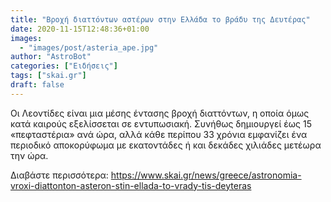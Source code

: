 ```yaml
---
title: "Βροχή διαττόντων αστέρων στην Ελλάδα το βράδυ της Δευτέρας"
date: 2020-11-15T12:48:36+01:00
images:
  - "images/post/asteria_ape.jpg"
author: "AstroBot"
categories: ["Ειδήσεις"]
tags: ["skai.gr"]
draft: false
---
```


Οι Λεοντίδες είναι μια μέσης έντασης βροχή διαττόντων, η οποία όμως κατά καιρούς εξελίσσεται σε εντυπωσιακή. Συνήθως δημιουργεί έως 15 «πεφταστέρια» ανά ώρα, αλλά κάθε περίπου 33 χρόνια εμφανίζει ένα περιοδικό αποκορύφωμα με εκατοντάδες ή και δεκάδες χιλιάδες μετέωρα την ώρα. 

Διαβάστε περισσότερα: https://www.skai.gr/news/greece/astronomia-vroxi-diattonton-asteron-stin-ellada-to-vrady-tis-deyteras
